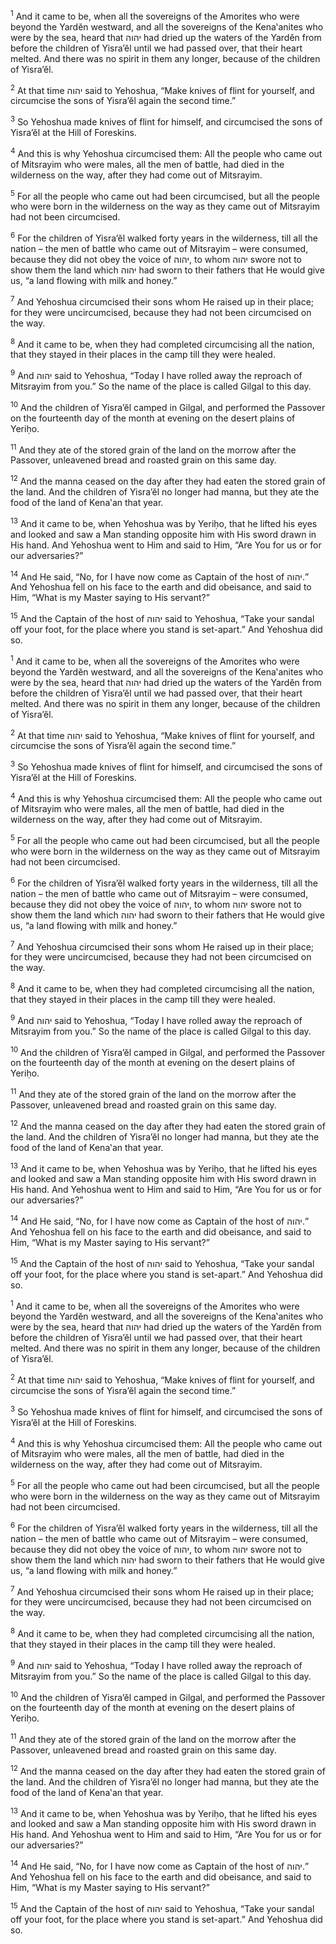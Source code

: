 <sup>1</sup> And it came to be, when all the sovereigns of the Amorites who were beyond the Yardĕn westward, and all the sovereigns of the Kena‛anites who were by the sea, heard that יהוה had dried up the waters of the Yardĕn from before the children of Yisra’ĕl until we had passed over, that their heart melted. And there was no spirit in them any longer, because of the children of Yisra’ĕl.

<sup>2</sup> At that time יהוה said to Yehoshua, “Make knives of flint for yourself, and circumcise the sons of Yisra’ĕl again the second time.”

<sup>3</sup> So Yehoshua made knives of flint for himself, and circumcised the sons of Yisra’ĕl at the Hill of Foreskins.

<sup>4</sup> And this is why Yehoshua circumcised them: All the people who came out of Mitsrayim who were males, all the men of battle, had died in the wilderness on the way, after they had come out of Mitsrayim.

<sup>5</sup> For all the people who came out had been circumcised, but all the people who were born in the wilderness on the way as they came out of Mitsrayim had not been circumcised.

<sup>6</sup> For the children of Yisra’ĕl walked forty years in the wilderness, till all the nation – the men of battle who came out of Mitsrayim – were consumed, because they did not obey the voice of יהוה, to whom יהוה swore not to show them the land which יהוה had sworn to their fathers that He would give us, “a land flowing with milk and honey.”

<sup>7</sup> And Yehoshua circumcised their sons whom He raised up in their place; for they were uncircumcised, because they had not been circumcised on the way.

<sup>8</sup> And it came to be, when they had completed circumcising all the nation, that they stayed in their places in the camp till they were healed.

<sup>9</sup> And יהוה said to Yehoshua, “Today I have rolled away the reproach of Mitsrayim from you.” So the name of the place is called Gilgal to this day.

<sup>10</sup> And the children of Yisra’ĕl camped in Gilgal, and performed the Passover on the fourteenth day of the month at evening on the desert plains of Yeriḥo.

<sup>11</sup> And they ate of the stored grain of the land on the morrow after the Passover, unleavened bread and roasted grain on this same day.

<sup>12</sup> And the manna ceased on the day after they had eaten the stored grain of the land. And the children of Yisra’ĕl no longer had manna, but they ate the food of the land of Kena‛an that year.

<sup>13</sup> And it came to be, when Yehoshua was by Yeriḥo, that he lifted his eyes and looked and saw a Man standing opposite him with His sword drawn in His hand. And Yehoshua went to Him and said to Him, “Are You for us or for our adversaries?”

<sup>14</sup> And He said, “No, for I have now come as Captain of the host of יהוה.” And Yehoshua fell on his face to the earth and did obeisance, and said to Him, “What is my Master saying to His servant?”

<sup>15</sup> And the Captain of the host of יהוה said to Yehoshua, “Take your sandal off your foot, for the place where you stand is set-apart.” And Yehoshua did so.

<sup>1</sup> And it came to be, when all the sovereigns of the Amorites who were beyond the Yardĕn westward, and all the sovereigns of the Kena‛anites who were by the sea, heard that יהוה had dried up the waters of the Yardĕn from before the children of Yisra’ĕl until we had passed over, that their heart melted. And there was no spirit in them any longer, because of the children of Yisra’ĕl.

<sup>2</sup> At that time יהוה said to Yehoshua, “Make knives of flint for yourself, and circumcise the sons of Yisra’ĕl again the second time.”

<sup>3</sup> So Yehoshua made knives of flint for himself, and circumcised the sons of Yisra’ĕl at the Hill of Foreskins.

<sup>4</sup> And this is why Yehoshua circumcised them: All the people who came out of Mitsrayim who were males, all the men of battle, had died in the wilderness on the way, after they had come out of Mitsrayim.

<sup>5</sup> For all the people who came out had been circumcised, but all the people who were born in the wilderness on the way as they came out of Mitsrayim had not been circumcised.

<sup>6</sup> For the children of Yisra’ĕl walked forty years in the wilderness, till all the nation – the men of battle who came out of Mitsrayim – were consumed, because they did not obey the voice of יהוה, to whom יהוה swore not to show them the land which יהוה had sworn to their fathers that He would give us, “a land flowing with milk and honey.”

<sup>7</sup> And Yehoshua circumcised their sons whom He raised up in their place; for they were uncircumcised, because they had not been circumcised on the way.

<sup>8</sup> And it came to be, when they had completed circumcising all the nation, that they stayed in their places in the camp till they were healed.

<sup>9</sup> And יהוה said to Yehoshua, “Today I have rolled away the reproach of Mitsrayim from you.” So the name of the place is called Gilgal to this day.

<sup>10</sup> And the children of Yisra’ĕl camped in Gilgal, and performed the Passover on the fourteenth day of the month at evening on the desert plains of Yeriḥo.

<sup>11</sup> And they ate of the stored grain of the land on the morrow after the Passover, unleavened bread and roasted grain on this same day.

<sup>12</sup> And the manna ceased on the day after they had eaten the stored grain of the land. And the children of Yisra’ĕl no longer had manna, but they ate the food of the land of Kena‛an that year.

<sup>13</sup> And it came to be, when Yehoshua was by Yeriḥo, that he lifted his eyes and looked and saw a Man standing opposite him with His sword drawn in His hand. And Yehoshua went to Him and said to Him, “Are You for us or for our adversaries?”

<sup>14</sup> And He said, “No, for I have now come as Captain of the host of יהוה.” And Yehoshua fell on his face to the earth and did obeisance, and said to Him, “What is my Master saying to His servant?”

<sup>15</sup> And the Captain of the host of יהוה said to Yehoshua, “Take your sandal off your foot, for the place where you stand is set-apart.” And Yehoshua did so.

<sup>1</sup> And it came to be, when all the sovereigns of the Amorites who were beyond the Yardĕn westward, and all the sovereigns of the Kena‛anites who were by the sea, heard that יהוה had dried up the waters of the Yardĕn from before the children of Yisra’ĕl until we had passed over, that their heart melted. And there was no spirit in them any longer, because of the children of Yisra’ĕl.

<sup>2</sup> At that time יהוה said to Yehoshua, “Make knives of flint for yourself, and circumcise the sons of Yisra’ĕl again the second time.”

<sup>3</sup> So Yehoshua made knives of flint for himself, and circumcised the sons of Yisra’ĕl at the Hill of Foreskins.

<sup>4</sup> And this is why Yehoshua circumcised them: All the people who came out of Mitsrayim who were males, all the men of battle, had died in the wilderness on the way, after they had come out of Mitsrayim.

<sup>5</sup> For all the people who came out had been circumcised, but all the people who were born in the wilderness on the way as they came out of Mitsrayim had not been circumcised.

<sup>6</sup> For the children of Yisra’ĕl walked forty years in the wilderness, till all the nation – the men of battle who came out of Mitsrayim – were consumed, because they did not obey the voice of יהוה, to whom יהוה swore not to show them the land which יהוה had sworn to their fathers that He would give us, “a land flowing with milk and honey.”

<sup>7</sup> And Yehoshua circumcised their sons whom He raised up in their place; for they were uncircumcised, because they had not been circumcised on the way.

<sup>8</sup> And it came to be, when they had completed circumcising all the nation, that they stayed in their places in the camp till they were healed.

<sup>9</sup> And יהוה said to Yehoshua, “Today I have rolled away the reproach of Mitsrayim from you.” So the name of the place is called Gilgal to this day.

<sup>10</sup> And the children of Yisra’ĕl camped in Gilgal, and performed the Passover on the fourteenth day of the month at evening on the desert plains of Yeriḥo.

<sup>11</sup> And they ate of the stored grain of the land on the morrow after the Passover, unleavened bread and roasted grain on this same day.

<sup>12</sup> And the manna ceased on the day after they had eaten the stored grain of the land. And the children of Yisra’ĕl no longer had manna, but they ate the food of the land of Kena‛an that year.

<sup>13</sup> And it came to be, when Yehoshua was by Yeriḥo, that he lifted his eyes and looked and saw a Man standing opposite him with His sword drawn in His hand. And Yehoshua went to Him and said to Him, “Are You for us or for our adversaries?”

<sup>14</sup> And He said, “No, for I have now come as Captain of the host of יהוה.” And Yehoshua fell on his face to the earth and did obeisance, and said to Him, “What is my Master saying to His servant?”

<sup>15</sup> And the Captain of the host of יהוה said to Yehoshua, “Take your sandal off your foot, for the place where you stand is set-apart.” And Yehoshua did so.

